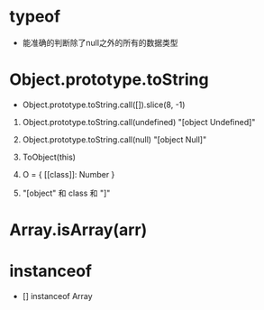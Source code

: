 # typeof 
- 能准确的判断除了null之外的所有的数据类型


# Object.prototype.toString
- Object.prototype.toString.call([]).slice(8, -1)

1. Object.prototype.toString.call(undefined) 
    "[object Undefined]"

2. Object.prototype.toString.call(null) 
    "[object Null]"

3. ToObject(this)

4. O = {
  [[class]]: Number
}

5. "[object" 和 class  和 "]"


# Array.isArray(arr)

# instanceof
 - [] instanceof Array
